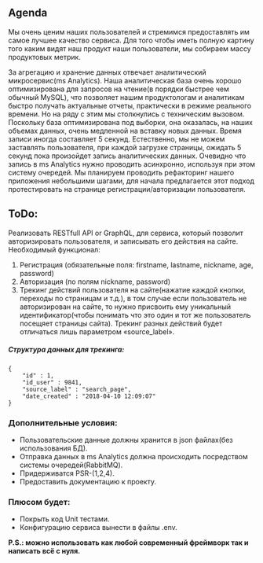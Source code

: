 ## Agenda
Мы очень ценим наших пользователей и стремимся предоставлять им самое лучшее качество сервиса.
Для того чтобы иметь полную картину того каким видят наш продукт наши пользователи, 
мы собираем массу продуктовых метрик.

За агрегацию и хранение данных отвечает аналитический микросервис(ms Analytics).
Наша аналитическая база очень хорошо оптимизирована для запросов на чтение(в порядки быстрее чем обычный MySQL), 
что позволяет нашим продуктологам и аналитикам быстро получать актуальные отчеты, практически в режиме реального времени.
Но на ряду с этим мы столкнулись с техническим вызовом.
Поскольку база оптимизирована под выборки, она оказалась,
на наших объемах данных, очень медленной на вставку новых данных. Время записи иногда составляет 5 секунд.
 Естественно, мы не можем заставлять пользователя, при каждой загрузке страницы, 
ожидать 5 секунд пока произойдет запись аналитических данных.
Очевидно что запись в ms Analytics нужно проводить асинхронно, используя при этом систему очередей.
Мы планируем проводить рефакторинг нашего приложения небольшими шагами, 
для начала предлагается этот подход протестировать на странице регистрации/авторизации пользователя.


 ## ToDo:
Реализовать RESTfull API or GraphQL, для сервиса, который позволит авторизировать пользователя, и записывать его действия на сайте.
Необходимый функционал:
1. Регистрация (обязательные поля: firstname, lastname, nickname, age, password)
2. Авторизация (по полям nickname, password)
3. Трекинг действий пользователя на сайте(нажатие каждой кнопки, переходы по страницам и т.д.), 
в том случае если пользователь не авторизирован на сайте, то нужно присвоить ему уникальный идентификатор(чтобы понимать
 что это один и тот же пользователь посещяет страницы сайта).
Трекинг разных действий будет отличаться лишь параметром «source_label».

 
##### Структура данных для трекинга:
 ```
 {
     "id" : 1, 
     "id_user" : 9841,
     "source_label" : "search_page", 
     "date_created" : "2018-04-10 12:09:07"
 }
```

### Дополнительные условия:
* Пользовательские данные должны хранится в json файлах(без использования БД).
* Отправка данных в ms Analytics должна происходить посредством системы очередей(RabbitMQ).
* Придерживатся PSR-(1,2,4).
* Предоставить документацию к проекту.

### Плюсом будет: 
* Покрыть код Unit тестами.
* Конфигурацию сервиса вынести в файлы .env.

<b> P.S.: можно использовать как любой современный фреймворк так и написать всё с нуля.</b>

